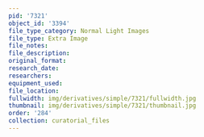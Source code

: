 ```yaml
---
pid: '7321'
object_id: '3394'
file_type_category: Normal Light Images
file_type: Extra Image
file_notes:
file_description:
original_format:
research_date:
researchers:
equipment_used:
file_location:
fullwidth: img/derivatives/simple/7321/fullwidth.jpg
thumbnail: img/derivatives/simple/7321/thumbnail.jpg
order: '284'
collection: curatorial_files
---
```

